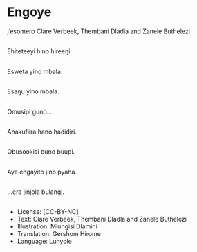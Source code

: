 # Engoye
j’esomero
Clare Verbeek, Thembani
Dladla and Zanele
Buthelezi

##
Ehiteteeyi hino hireeŋi.


##
Esweta yino mbala.


##
Esaŋu yino mbala.


##
Omusipi guno....


##
Ahakufiira hano
hadidiri.


##
Obusookisi buno buupi.


##
Aye engayito jino
pyaha.


##
…era jinjola bulangi.


##
* License: [CC-BY-NC]
* Text: Clare Verbeek, Thembani Dladla and Zanele
Buthelezi
* Illustration: Mlungisi Dlamini
* Translation: Gershom Hirome
* Language: Lunyole

